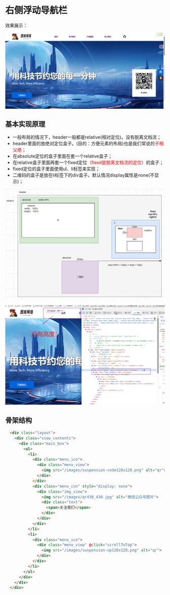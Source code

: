 # 右侧浮动导航栏

效果展示：

![image-20251029130419087](2025_10_29_01.assets/image-20251029130419087.png)



## 基本实现原理

- 一般布局的情况下，header一般都是relative(相对定位)。没有脱离文档流；
- header里面的放绝对定位盒子。(目的：方便元素的布局)也是我们常说的<font color = 'red'>子相父绝</font>；
- 在absolute定位的盒子里面在套一个relative盒子；
- 在relative盒子里面再套一个fixed定位<font color = 'red'>（fiexd是脱离文档流的定位）</font>的盒子；
- fixed定位的盒子里面使用ul、li标签来实现；
- 二维码的盒子是放在li标签下的div盒子。默认情况display属性是none(不显示)；

![image-20251029125828398](2025_10_29_01.assets/image-20251029125828398.png)





![image-20251029130807132](2025_10_29_01.assets/image-20251029130807132.png)





## 骨架结构



```html
  <div class="layout">
    <div class="view_contents">
      <div class="main_box">
        <ul>
          <li>
            <div class="menu_ico">
              <div class="menu_view">
                <img src="/images/suspension-code128x128.png" alt="qr">
              </div>
            </div>
            <div class="menu_con" style="display: none">
              <div class="img_view">
                <img src="/images/qr430_430.jpg" alt="微信公众号图片">
                <div class="text">
                  <span>关注我们</span>
                </div>
              </div>
            </div>
          </li>
          <li>
            <div class="menu_ico">
              <div class="menu_view" @click="scrollToTop">
                <img src="/images/suspension-up128x128.png" alt="qr">
              </div>
            </div>
          </li>
        </ul>
      </div>
    </div>
  </div>
```



